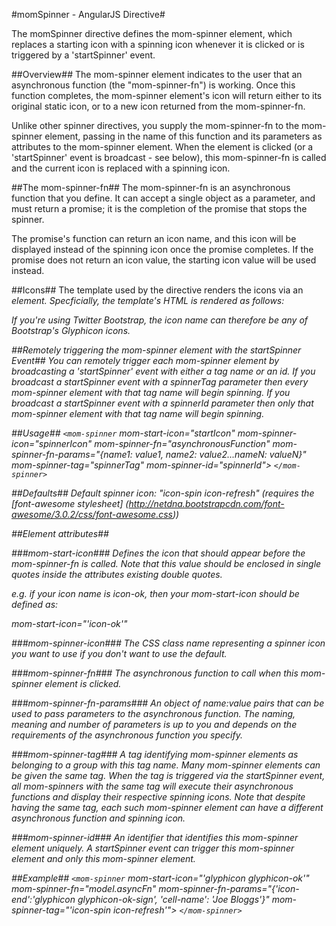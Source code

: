 
#momSpinner - AngularJS Directive#

The momSpinner directive defines the mom-spinner element, which replaces a starting icon with a spinning icon
whenever it is clicked or is triggered by a 'startSpinner' event.

##Overview##
The mom-spinner element indicates to the user that an asynchronous function (the "mom-spinner-fn") is working. Once this
function completes, the mom-spinner element's icon will return either to its original static icon, or to a new icon
returned from the mom-spinner-fn.

Unlike other spinner directives, you supply the mom-spinner-fn to the mom-spinner element, passing in
the name of this function and its parameters as attributes to the mom-spinner element. When the
element is clicked (or a 'startSpinner' event is broadcast - see below), this mom-spinner-fn is called and
the current icon is replaced with a spinning icon.

##The mom-spinner-fn##
The mom-spinner-fn is an asynchronous function that you define. It can accept a single object as a parameter, and must
return a promise; it is the completion of the promise that stops the spinner.

The promise's function can return an icon name, and this icon will be displayed instead of the spinning icon once the
promise completes. If the promise does not return an icon value, the starting icon value will be used instead.

##Icons##
The template used by the directive renders the icons via an <i> element. Specficially, the template's HTML is rendered
as follows:

<i class="icon-name"></i>

If you're using Twitter Bootstrap, the icon name can therefore be any of Bootstrap's Glyphicon icons.

##Remotely triggering the mom-spinner element with the startSpinner Event##
You can remotely trigger each mom-spinner element by broadcasting a 'startSpinner' event with either a tag name
or an id. If you broadcast a startSpinner event with a spinnerTag parameter then every mom-spinner element with that
tag name will begin spinning. If you broadcast a startSpinner event with a spinnerId parameter then only that
mom-spinner element with that tag name will begin spinning.

##Usage##
`<mom-spinner`
     mom-start-icon="startIcon"
     mom-spinner-icon="spinnerIcon"
     mom-spinner-fn="asynchronousFunction"
     mom-spinner-fn-params="{name1: value1, name2: value2...nameN: valueN}"
     mom-spinner-tag="spinnerTag"
     mom-spinner-id="spinnerId">
`</mom-spinner>`

##Defaults##
Default spinner icon: "icon-spin icon-refresh" (requires the [font-awesome stylesheet] (http://netdna.bootstrapcdn.com/font-awesome/3.0.2/css/font-awesome.css))

##Element attributes##

###mom-start-icon###
Defines the icon that should appear before the mom-spinner-fn is called. Note that this value should be enclosed in
single quotes inside the attributes existing double quotes.

e.g. if your icon name is icon-ok, then your mom-start-icon should be defined as:

mom-start-icon="'icon-ok'"

###mom-spinner-icon###
The CSS class name representing a spinner icon you want to use if you don't want to use the default.

###mom-spinner-fn###
The asynchronous function to call when this mom-spinner element is clicked.

###mom-spinner-fn-params###
An object of name:value pairs that can be used to pass parameters to the asynchronous
  function. The naming, meaning and number of parameters is up to you and depends on the requirements of the
  asynchronous function you specify.

###mom-spinner-tag###
A tag identifying mom-spinner elements as belonging to a group with this tag name. Many mom-spinner elements can be
given the same tag. When the tag is triggered via the startSpinner event, all mom-spinners with the same tag will
execute their asynchronous functions and display their respective spinning icons. Note that despite having the same
tag, each such mom-spinner element can have a different asynchronous function and spinning icon.

###mom-spinner-id###
An identifier that identifies this mom-spinner element uniquely. A startSpinner event can trigger this mom-spinner
element and only this mom-spinner element.

##Example##
 `<mom-spinner`
        mom-start-icon="'glyphicon glyphicon-ok'"
        mom-spinner-fn="model.asyncFn"
        mom-spinner-fn-params="{'icon-end':'glyphicon glyphicon-ok-sign', 'cell-name': 'Joe Bloggs'}"
        mom-spinner-tag="'icon-spin icon-refresh'">
 `</mom-spinner>`
